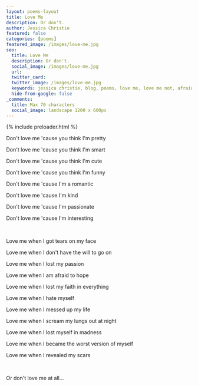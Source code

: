```yaml
---
layout: poems-layout
title: Love Me
description: Or don't.
author: Jessica Christie
featured: false
categories: [poems]
featured_image: /images/love-me.jpg
seo:
  title: Love Me
  description: Or don't.
  social_image: /images/love-me.jpg
  url:
  twitter_card:
  twitter_image: /images/love-me.jpg
  keywords: jessica christie, blog, poems, love me, love me not, afraid, hate, scars, madness, mess
  hide-from-google: false
_comments:
  title: Max 70 characters
  social_image: landscape 1200 x 600px
---
```


{% include preloader.html %}

Don't love me 'cause you think I'm pretty

Don't love me 'cause you think I'm smart

Don't love me 'cause you think I'm cute

Don't love me 'cause you think I'm funny

Don't love me 'cause I'm a romantic

Don't love me 'cause I'm kind

Don't love me 'cause I'm passionate

Don't love me 'cause I'm interesting

&nbsp;

Love me when I got tears on my face

Love me when I don't have the will to go on

Love me when I lost my passion

Love me when I am afraid to hope

Love me when I lost my faith in everything

Love me when I hate myself

Love me when I messed up my life

Love me when I scream my lungs out at night

Love me when I lost myself in madness

Love me when I became the worst version of myself

Love me when I revealed my scars

&nbsp;

Or don't love me at all...

&nbsp;
